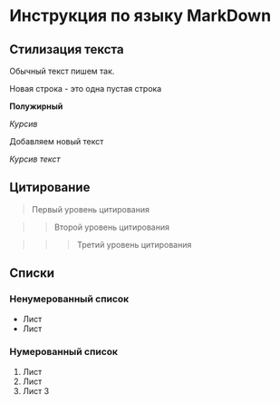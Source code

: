 # Инструкция по языку MarkDown

## Стилизация текста

Обычный текст пишем так.

Новая строка  - это одна пустая строка

**Полужирный**

*Курсив*

Добавляем новый текст

*Курсив текст*

## Цитирование

> Первый уровень цитирования

>> Второй уровень цитирования

>>> Третий уровень цитирования

## Списки

### Ненумерованный список
* Лист
* Лист
### Нумерованный список
1. Лист
2. Лист
3. Лист 3
